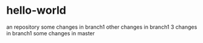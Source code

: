 # hello-world
an repository
some changes in branch1
other changes in branch1
3 changes in branch1
some changes in master
